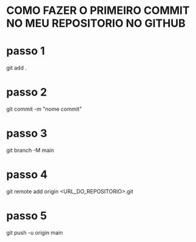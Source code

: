 # COMO FAZER O PRIMEIRO COMMIT NO MEU REPOSITORIO NO GITHUB #
# passo 1
git add .

# passo 2
git commit -m "nome commit"
# passo 3
git branch -M main

# passo 4
git remote add origin <URL_DO_REPOSITORIO>.git

# passo 5
git push -u origin  main

